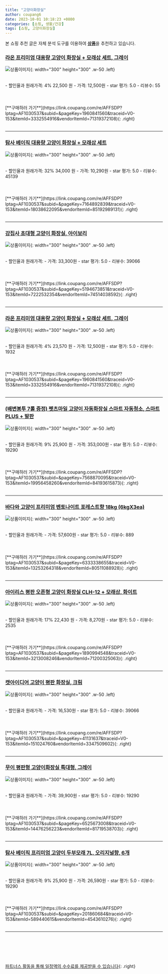 ```yaml
---
title: "고양이화장실"
author: coupang6
date: 2023-10-01 10:18:23 +0800
categories: [쇼핑, 생활/건강]
tags: [쇼핑, 고양이화장실]
---
```


본 쇼핑 추천 글은 자체 분석 도구를 이용하여 [**상품**](https://link.coupang.com/a/bao1ui)을 추천하고 있습니다.

### [라온 프리미엄 대용량 고양이 화장실 + 모래삽 세트, 그레이](https://link.coupang.com/re/AFFSDP?lptag=AF1030537&subid=&pageKey=1960841560&traceid=V0-153&itemId=3332554916&vendorItemId=71319372108)

![상품이미지](https://thumbnail8.coupangcdn.com/thumbnails/remote/230x230ex/image/retail/images/40760921966932-613f9e6a-2d47-41d6-b7f8-82fd4c351168.jpg){: width="300" height="300" .w-50 .left}


<br>
- 할인율과 원래가격: 4%  22,500   원
- 가격: 12,500원
- star 평가: 5.0
- 리뷰수: 55
<br>
<br>
<br>
<br>
[**구매하러 가기**](https://link.coupang.com/re/AFFSDP?lptag=AF1030537&subid=&pageKey=1960841560&traceid=V0-153&itemId=3332554916&vendorItemId=71319372108){: .right}
<br>
<br>

---

### [탐사 베이직 대용량 고양이 화장실 + 모래삽 세트](https://link.coupang.com/re/AFFSDP?lptag=AF1030537&subid=&pageKey=7164892839&traceid=V0-153&itemId=18038622095&vendorItemId=85192989131)

![상품이미지](https://thumbnail6.coupangcdn.com/thumbnails/remote/230x230ex/image/retail/images/1376570857394086-fc2eb5d0-28b6-4866-b8cb-e4bbd77680de.jpg){: width="300" height="300" .w-50 .left}


<br>
- 할인율과 원래가격: 32%  34,000   원
- 가격: 10,290원
- star 평가: 5.0
- 리뷰수: 45139
<br>
<br>
<br>
<br>
[**구매하러 가기**](https://link.coupang.com/re/AFFSDP?lptag=AF1030537&subid=&pageKey=7164892839&traceid=V0-153&itemId=18038622095&vendorItemId=85192989131){: .right}
<br>
<br>

---

### [강집사 초대형 고양이 화장실, 아이보리](https://link.coupang.com/re/AFFSDP?lptag=AF1030537&subid=&pageKey=5194673851&traceid=V0-153&itemId=7222532354&vendorItemId=74514038592)

![상품이미지](https://thumbnail7.coupangcdn.com/thumbnails/remote/230x230ex/image/retail/images/2021/03/17/9/0/f74d3150-9f71-4f41-aa37-38f66c6a7055.jpg){: width="300" height="300" .w-50 .left}


<br>
- 할인율과 원래가격: 
- 가격: 33,300원
- star 평가: 5.0
- 리뷰수: 39066
<br>
<br>
<br>
<br>
[**구매하러 가기**](https://link.coupang.com/re/AFFSDP?lptag=AF1030537&subid=&pageKey=5194673851&traceid=V0-153&itemId=7222532354&vendorItemId=74514038592){: .right}
<br>
<br>

---

### [라온 프리미엄 대용량 고양이 화장실 + 모래삽 세트, 그레이](https://link.coupang.com/re/AFFSDP?lptag=AF1030537&subid=&pageKey=1960841560&traceid=V0-153&itemId=3332554916&vendorItemId=71319372108)

![상품이미지](https://thumbnail8.coupangcdn.com/thumbnails/remote/230x230ex/image/retail/images/40760921966932-613f9e6a-2d47-41d6-b7f8-82fd4c351168.jpg){: width="300" height="300" .w-50 .left}


<br>
- 할인율과 원래가격: 4%  23,570   원
- 가격: 12,500원
- star 평가: 5.0
- 리뷰수: 1932
<br>
<br>
<br>
<br>
[**구매하러 가기**](https://link.coupang.com/re/AFFSDP?lptag=AF1030537&subid=&pageKey=1960841560&traceid=V0-153&itemId=3332554916&vendorItemId=71319372108){: .right}
<br>
<br>

---

### [(배변봉투 7롤 증정) 펫츠마일 고양이 자동화장실 스마트 자동청소, 스마트PLUS + 발판](https://link.coupang.com/re/AFFSDP?lptag=AF1030537&subid=&pageKey=7568870095&traceid=V0-153&itemId=19956458260&vendorItemId=84193615873)

![상품이미지](https://thumbnail6.coupangcdn.com/thumbnails/remote/230x230ex/image/vendor_inventory/81f6/26f24542e90b6bff7da66124fde243acb15f51af25f37616ecdf83ea1177.png){: width="300" height="300" .w-50 .left}


<br>
- 할인율과 원래가격: 9%  25,900   원
- 가격: 353,000원
- star 평가: 5.0
- 리뷰수: 19290
<br>
<br>
<br>
<br>
[**구매하러 가기**](https://link.coupang.com/re/AFFSDP?lptag=AF1030537&subid=&pageKey=7568870095&traceid=V0-153&itemId=19956458260&vendorItemId=84193615873){: .right}
<br>
<br>

---

### [바다와 고양이 프리미엄 벤토나이트 포레스트향 18kg (6kgX3ea)](https://link.coupang.com/re/AFFSDP?lptag=AF1030537&subid=&pageKey=6333338655&traceid=V0-153&itemId=13253264318&vendorItemId=80511088928)

![상품이미지](https://thumbnail6.coupangcdn.com/thumbnails/remote/230x230ex/image/vendor_inventory/1c99/441a476ffa3fdc2774c33a0813ac8e0e7396f928ddba77af319a66e3d2bb.jpg){: width="300" height="300" .w-50 .left}


<br>
- 할인율과 원래가격: 
- 가격: 57,600원
- star 평가: 5.0
- 리뷰수: 889
<br>
<br>
<br>
<br>
[**구매하러 가기**](https://link.coupang.com/re/AFFSDP?lptag=AF1030537&subid=&pageKey=6333338655&traceid=V0-153&itemId=13253264318&vendorItemId=80511088928){: .right}
<br>
<br>

---

### [아이리스 평판 오픈형 고양이 화장실 CLH-12 + 모래삽, 화이트](https://link.coupang.com/re/AFFSDP?lptag=AF1030537&subid=&pageKey=1890994548&traceid=V0-153&itemId=3213008246&vendorItemId=71200325063)

![상품이미지](https://thumbnail8.coupangcdn.com/thumbnails/remote/230x230ex/image/retail/images/4955022196984163-f1a5e850-3066-47e3-86f8-a6e507f73300.jpg){: width="300" height="300" .w-50 .left}


<br>
- 할인율과 원래가격: 17%  22,430   원
- 가격: 8,270원
- star 평가: 5.0
- 리뷰수: 2535
<br>
<br>
<br>
<br>
[**구매하러 가기**](https://link.coupang.com/re/AFFSDP?lptag=AF1030537&subid=&pageKey=1890994548&traceid=V0-153&itemId=3213008246&vendorItemId=71200325063){: .right}
<br>
<br>

---

### [캣아이디어 고양이 평판 화장실, 크림](https://link.coupang.com/re/AFFSDP?lptag=AF1030537&subid=&pageKey=41131637&traceid=V0-153&itemId=151024760&vendorItemId=3347509602)

![상품이미지](https://thumbnail9.coupangcdn.com/thumbnails/remote/230x230ex/image/retail/images/433590811091798-3266c2eb-d9b7-48ea-81a9-89240d7ac99b.jpg){: width="300" height="300" .w-50 .left}


<br>
- 할인율과 원래가격: 
- 가격: 16,530원
- star 평가: 5.0
- 리뷰수: 39066
<br>
<br>
<br>
<br>
[**구매하러 가기**](https://link.coupang.com/re/AFFSDP?lptag=AF1030537&subid=&pageKey=41131637&traceid=V0-153&itemId=151024760&vendorItemId=3347509602){: .right}
<br>
<br>

---

### [무이 평판형 고양이화장실 특대형, 그레이](https://link.coupang.com/re/AFFSDP?lptag=AF1030537&subid=&pageKey=6525673008&traceid=V0-153&itemId=14476256223&vendorItemId=81719538703)

![상품이미지](https://thumbnail7.coupangcdn.com/thumbnails/remote/230x230ex/image/vendor_inventory/7e61/fbaa0290cce32718a62a0ae57fd3095229055562e3031ae6bfe1b46a728f.jpg){: width="300" height="300" .w-50 .left}


<br>
- 할인율과 원래가격: 
- 가격: 39,900원
- star 평가: 5.0
- 리뷰수: 19290
<br>
<br>
<br>
<br>
[**구매하러 가기**](https://link.coupang.com/re/AFFSDP?lptag=AF1030537&subid=&pageKey=6525673008&traceid=V0-153&itemId=14476256223&vendorItemId=81719538703){: .right}
<br>
<br>

---

### [탐사 베이직 프리미엄 고양이 두부모래 7L, 오리지널향, 6개](https://link.coupang.com/re/AFFSDP?lptag=AF1030537&subid=&pageKey=201860684&traceid=V0-153&itemId=589440615&vendorItemId=4543610276)

![상품이미지](https://thumbnail10.coupangcdn.com/thumbnails/remote/230x230ex/image/retail/images/151728368036699-868eff4c-914e-477b-82e3-c856e59240c8.jpg){: width="300" height="300" .w-50 .left}


<br>
- 할인율과 원래가격: 9%  25,900   원
- 가격: 26,590원
- star 평가: 5.0
- 리뷰수: 19290
<br>
<br>
<br>
<br>
[**구매하러 가기**](https://link.coupang.com/re/AFFSDP?lptag=AF1030537&subid=&pageKey=201860684&traceid=V0-153&itemId=589440615&vendorItemId=4543610276){: .right}
<br>
<br>

---
<br><br><br><br><br> [파트너스 활동을 통해 일정액의 수수료를 제공받을 수 있습니다](https://link.coupang.com/a/bao1ui){: .right}